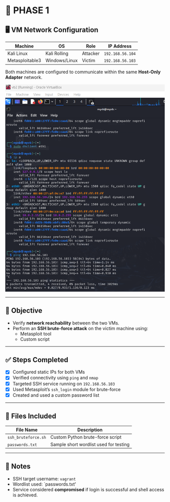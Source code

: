 # 🔐 PHASE 1

## 🖥️ VM Network Configuration

| Machine        | OS             | Role        | IP Address        |
|----------------|----------------|-------------|-------------------|
| Kali Linux     | Kali Rolling   | Attacker    | `192.168.56.104`  |
| Metasploitable3| Windows/Linux  | Victim      | `192.168.56.103`  |

Both machines are configured to communicate within the same **Host-Only Adapter** network.

![Kali IP ](https://github.com/lameesmmi/ICS344-PROJECT/blob/main/phase-1/Screenshots/kali%20ip%20and%20ping.png?raw=true)

---

## 📡 Objective

- Verify **network reachability** between the two VMs.
- Perform an **SSH brute-force attack** on the victim machine using:
  - Metasploit tool
  - Custom script
---

## ✅ Steps Completed

- [x] Configured static IPs for both VMs
- [x] Verified connectivity using `ping` and `nmap`
- [x] Targeted SSH service running on `192.168.56.103`
- [x] Used Metasploit’s `ssh_login` module for brute-force
- [x] Created and used a custom password list

---

## 📂 Files Included

| File Name            | Description                                     |
|----------------------|-------------------------------------------------|
| `ssh_bruteforce.sh`  | Custom Python brute-force script                |
| `passwords.txt`         | Sample short wordlist used for testing          |


---

## 📎 Notes

- SSH target username: `vagrant`
- Wordlist used: `passwords.txt'
- Service considered **compromised** if login is successful and shell access is achieved.
